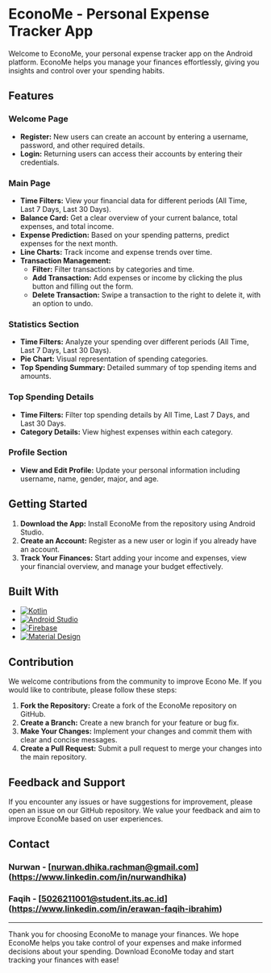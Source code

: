 # EconoMe - Personal Expense Tracker App

Welcome to EconoMe, your personal expense tracker app on the Android platform. EconoMe helps you manage your finances effortlessly, giving you insights and control over your spending habits.

## Features

### Welcome Page
- **Register:** New users can create an account by entering a username, password, and other required details.
- **Login:** Returning users can access their accounts by entering their credentials.

### Main Page
- **Time Filters:** View your financial data for different periods (All Time, Last 7 Days, Last 30 Days).
- **Balance Card:** Get a clear overview of your current balance, total expenses, and total income.
- **Expense Prediction:** Based on your spending patterns, predict expenses for the next month.
- **Line Charts:** Track income and expense trends over time.
- **Transaction Management:** 
  - **Filter:** Filter transactions by categories and time.
  - **Add Transaction:** Add expenses or income by clicking the plus button and filling out the form.
  - **Delete Transaction:** Swipe a transaction to the right to delete it, with an option to undo.

### Statistics Section
- **Time Filters:** Analyze your spending over different periods (All Time, Last 7 Days, Last 30 Days).
- **Pie Chart:** Visual representation of spending categories.
- **Top Spending Summary:** Detailed summary of top spending items and amounts.

### Top Spending Details
- **Time Filters:** Filter top spending details by All Time, Last 7 Days, and Last 30 Days.
- **Category Details:** View highest expenses within each category.

### Profile Section
- **View and Edit Profile:** Update your personal information including username, name, gender, major, and age.

## Getting Started

1. **Download the App:** Install EconoMe from the repository using Android Studio.
2. **Create an Account:** Register as a new user or login if you already have an account.
3. **Track Your Finances:** Start adding your income and expenses, view your financial overview, and manage your budget effectively.

## Built With

- [![Kotlin][Kotlin.com]][Kotlin-url]
- [![Android Studio][AndroidStudio.com]][AndroidStudio-url]
- [![Firebase][Firebase.com]][Firebase-url]
- [![Material Design][MaterialDesign.com]][MaterialDesign-url]

## Contribution

We welcome contributions from the community to improve Econo Me. If you would like to contribute, please follow these steps:

1. **Fork the Repository:** Create a fork of the EconoMe repository on GitHub.
2. **Create a Branch:** Create a new branch for your feature or bug fix.
3. **Make Your Changes:** Implement your changes and commit them with clear and concise messages.
4. **Create a Pull Request:** Submit a pull request to merge your changes into the main repository.

## Feedback and Support

If you encounter any issues or have suggestions for improvement, please open an issue on our GitHub repository. We value your feedback and aim to improve EconoMe based on user experiences.

## Contact

### Nurwan - [nurwan.dhika.rachman@gmail.com] (https://www.linkedin.com/in/nurwandhika)
### Faqih - [5026211001@student.its.ac.id] (https://www.linkedin.com/in/erawan-faqih-ibrahim)

---

Thank you for choosing EconoMe to manage your finances. We hope EconoMe helps you take control of your expenses and make informed decisions about your spending. Download EconoMe today and start tracking your finances with ease!


[Kotlin.com]: https://img.shields.io/badge/Kotlin-007ACC?style=for-the-badge&logo=kotlin&logoColor=white
[Kotlin-url]: https://kotlinlang.org/
[AndroidStudio.com]: https://img.shields.io/badge/Android%20Studio-3DDC84?style=for-the-badge&logo=android-studio&logoColor=white
[AndroidStudio-url]: https://developer.android.com/studio
[Firebase.com]: https://img.shields.io/badge/Firebase-FFCA28?style=for-the-badge&logo=firebase&logoColor=white
[Firebase-url]: https://firebase.google.com/
[MaterialDesign.com]: https://img.shields.io/badge/Material%20Design-757575?style=for-the-badge&logo=material-design&logoColor=white
[MaterialDesign-url]: https://material.io/
